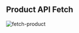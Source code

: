 ## **Product API Fetch**
![fetch-product](https://github.com/zahidparambath/Product-API-Fetch/assets/91154269/e163d6dd-f48b-407a-a7c6-f73fd83ef97d)
